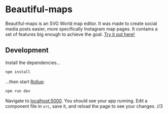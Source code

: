 # Beautiful-maps

Beautiful-maps is an SVG World map editor. It was made to create social media posts easier, more specifically Instagram map pages. It contains a set of features big enough to achieve the goal. [Try it out here!](https://anovokmet.github.io/Beautiful-maps/)

## Development

Install the dependencies...

```bash
npm install
```

...then start [Rollup](https://rollupjs.org):

```bash
npm run dev
```

Navigate to [localhost:5000](http://localhost:5000). You should see your app running. Edit a component file in `src`, save it, and reload the page to see your changes.
//3